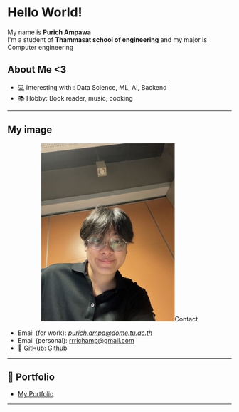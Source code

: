 # Hello World! 

My name is **Purich Ampawa**  
I'm a student of **Thammasat school of engineering** and my major is Computer engineering

## About Me <3
- 💻 Interesting with : Data Science, ML, AI, Backend
- 📚 Hobby: Book reader, music, cooking

---

## My image
<p align="center">
  <img src="rich_glasses.jpg" alt="Me with glasses" width="300" style="border-radius:15px>
</p>

---

## Contact
- Email (for work): *purich.ampa@dome.tu.ac.th*
- Email (personal): rrrichamp@gmail.com
- 👾 GitHub: [Github](https://github.com/6710615185)  

---

## 🚀 Portfolio
- [My Portfolio](https://github.com/6710615185)
  
---
